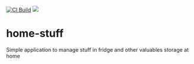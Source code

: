 [![CI Build](https://github.com/pengwin/home-stuff/actions/workflows/ci.yml/badge.svg)](https://github.com/pengwin/home-stuff/actions/workflows/ci.yml)
![](https://img.shields.io/badge/Coverage-88%25-83A603.svg?prefix=$branches$)

# home-stuff

Simple application to manage stuff in fridge and other valuables storage at home
